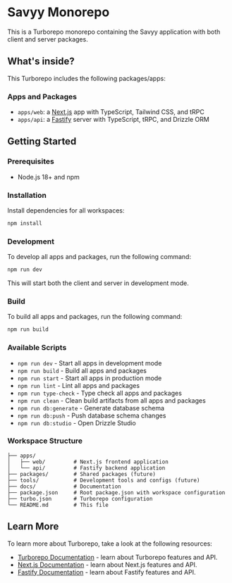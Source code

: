 # Savyy Monorepo

This is a Turborepo monorepo containing the Savyy application with both client and server packages.

## What's inside?

This Turborepo includes the following packages/apps:

### Apps and Packages

- `apps/web`: a [Next.js](https://nextjs.org/) app with TypeScript, Tailwind CSS, and tRPC
- `apps/api`: a [Fastify](https://fastify.dev/) server with TypeScript, tRPC, and Drizzle ORM

## Getting Started

### Prerequisites

- Node.js 18+ and npm

### Installation

Install dependencies for all workspaces:

```bash
npm install
```

### Development

To develop all apps and packages, run the following command:

```bash
npm run dev
```

This will start both the client and server in development mode.

### Build

To build all apps and packages, run the following command:

```bash
npm run build
```

### Available Scripts

- `npm run dev` - Start all apps in development mode
- `npm run build` - Build all apps and packages
- `npm run start` - Start all apps in production mode
- `npm run lint` - Lint all apps and packages
- `npm run type-check` - Type check all apps and packages
- `npm run clean` - Clean build artifacts from all apps and packages
- `npm run db:generate` - Generate database schema
- `npm run db:push` - Push database schema changes
- `npm run db:studio` - Open Drizzle Studio

### Workspace Structure

```
├── apps/
│   ├── web/         # Next.js frontend application
│   └── api/         # Fastify backend application
├── packages/        # Shared packages (future)
├── tools/           # Development tools and configs (future)
├── docs/            # Documentation
├── package.json     # Root package.json with workspace configuration
├── turbo.json       # Turborepo configuration
└── README.md        # This file
```

## Learn More

To learn more about Turborepo, take a look at the following resources:

- [Turborepo Documentation](https://turbo.build/repo/docs) - learn about Turborepo features and API.
- [Next.js Documentation](https://nextjs.org/docs) - learn about Next.js features and API.
- [Fastify Documentation](https://fastify.dev/docs/) - learn about Fastify features and API.
